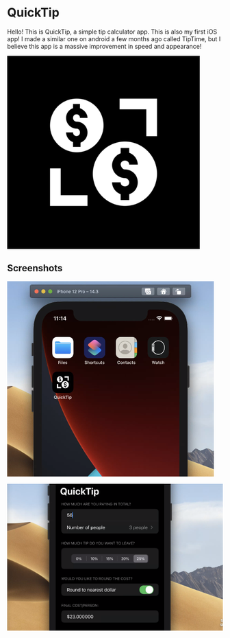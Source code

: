 # QuickTip
Hello! This is QuickTip, a simple tip calculator app. This is also my first iOS app! I made a similar one on android a few months ago called TipTime, but I believe this app is a massive improvement in speed and appearance!

![icon](appIcon.png)

## Screenshots

![screenshot1](screenshot1.png)

![screenshot2](screenshot2.png)
